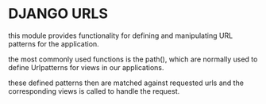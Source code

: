 # DJANGO URLS

this module provides functionality for defining and manipulating URL patterns for the application.

the most commonly used functions is the path(), which are normally used to define Urlpatterns  for views in our applications.

these defined patterns then are matched against requested urls and the corresponding views is called to handle the request.
